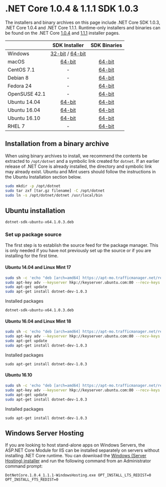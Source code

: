 # .NET Core 1.0.4 & 1.1.1 SDK 1.0.3

The installers and binary archives on this page include .NET Core SDK 1.0.3, .NET Core 1.0.4 and .NET Core 1.1.1. Runtime-only installers and binaries can be found on the .NET Core [1.0.4](1.0.4-download.md) and [1.1.1](1.1.1-download.md) installer pages.

|                         | SDK Installer                                                                                                        | SDK Binaries                                             |
| ----------------------- | :----------------------------------------------:                                                                     | :----------------------------------------------:         |
| Windows                 | [32-bit](https://go.microsoft.com/fwlink/?LinkID=847102) / [64-bit](https://go.microsoft.com/fwlink/?LinkID=847097)  |
| macOS                   | [64-bit](https://go.microsoft.com/fwlink/?LinkID=847009)                                                             | [64-bit](https://go.microsoft.com/fwlink/?LinkID=847103) |
| CentOS 7.1              | -                                                                                                                    | [64-bit](https://go.microsoft.com/fwlink/?LinkID=847105) |
| Debian 8                | -                                                                                                                    | [64-bit](https://go.microsoft.com/fwlink/?LinkID=843453) |
| Fedora 24               | -                                                                                                                    | [64-bit](https://go.microsoft.com/fwlink/?LinkID=847100) |
| OpenSUSE 42.1           | -                                                                                                                    | [64-bit](https://go.microsoft.com/fwlink/?LinkID=847096) |
| Ubuntu 14.04            |[64-bit](https://go.microsoft.com/fwlink/?LinkID=847095)                                                              | [64-bit](https://go.microsoft.com/fwlink/?LinkID=847106) |
| Ubuntu 16.04            |[64-bit](https://go.microsoft.com/fwlink/?LinkID=847093)                                                              | [64-bit](https://go.microsoft.com/fwlink/?LinkID=847089) |
| Ubuntu 16.10            |[64-bit](https://go.microsoft.com/fwlink/?LinkID=847101)                                                              | [64-bit](https://go.microsoft.com/fwlink/?LinkID=847090) |
| RHEL 7                  | -                                                                                                                    | [64-bit](https://go.microsoft.com/fwlink/?LinkID=847098) |

## Installation from a binary archive

When using binary archives to install, we recommend the contents be extracted to `/opt/dotnet` and a symbolic link created for `dotnet`. If an earlier release of .NET Core is already installed, the directory and symbolic link may already exist. Ubuntu and Mint users should follow the instructions in the Ubuntu Installation section below.

```bash
sudo mkdir -p /opt/dotnet
sudo tar zxf [tar.gz filename] -C /opt/dotnet
sudo ln -s /opt/dotnet/dotnet /usr/local/bin
```

## Ubuntu installation

```
dotnet-sdk-ubuntu-x64.1.0.3.deb
```

### Set up package source

The first step is to establish the source feed for the package manager. This is only needed if you have not previously set up the source or if you are installing for the first time.

#### Ubuntu 14.04 and Linux Mint 17

```bash
sudo sh -c 'echo "deb [arch=amd64] https://apt-mo.trafficmanager.net/repos/dotnet-release/ trusty main" > /etc/apt/sources.list.d/dotnetdev.list'
sudo apt-key adv --keyserver hkp://keyserver.ubuntu.com:80 --recv-keys 417A0893
sudo apt-get update
sudo apt-get install dotnet-dev-1.0.3

```

Installed packages

```
dotnet-sdk-ubuntu-x64.1.0.3.deb
```

#### Ubuntu 16.04 and Linux Mint 18

```bash
sudo sh -c 'echo "deb [arch=amd64] https://apt-mo.trafficmanager.net/repos/dotnet-release/ xenial main" > /etc/apt/sources.list.d/dotnetdev.list'
sudo apt-key adv --keyserver hkp://keyserver.ubuntu.com:80 --recv-keys 417A0893
sudo apt-get update
sudo apt-get install dotnet-dev-1.0.3
```

Installed packages

```
sudo apt-get install dotnet-dev-1.0.3
```

#### Ubuntu 16.10

```bash
sudo sh -c 'echo "deb [arch=amd64] https://apt-mo.trafficmanager.net/repos/dotnet-release/ yakkety main" > /etc/apt/sources.list.d/dotnetdev.list'
sudo apt-key adv --keyserver hkp://keyserver.ubuntu.com:80 --recv-keys 417A0893
sudo apt-get update
sudo apt-get install dotnet-dev-1.0.3
```

Installed packages

```
sudo apt-get install dotnet-dev-1.0.3
```

## Windows Server Hosting
If you are looking to host stand-alone apps on Windows Servers, the ASP.NET Core Module for IIS can be installed separately on servers without installing .NET Core runtime. You can download the [Windows (Server Hosting) installer](https://go.microsoft.com/fwlink/?LinkID=844461) and run the following command from an Administrator command prompt:

``DotNetCore.1.0.4_1.1.1-WindowsHosting.exe OPT_INSTALL_LTS_REDIST=0 OPT_INSTALL_FTS_REDIST=0``
